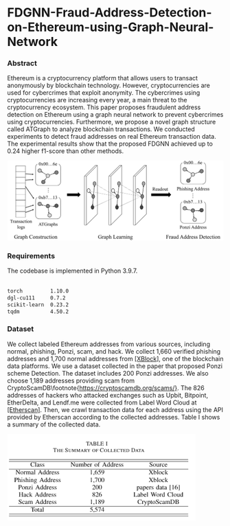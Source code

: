 # FDGNN-Fraud-Address-Detection-on-Ethereum-using-Graph-Neural-Network

### Abstract

Ethereum is a cryptocurrency platform that allows users to transact anonymously by blockchain technology. However, cryptocurrencies are used for cybercrimes that exploit anonymity. The cybercrimes using cryptocurrencies are increasing every year, a main threat to the cryptocurrency ecosystem. This paper proposes fraudulent address detection on Ethereum using a graph neural network to prevent cybercrimes using cryptocurrencies. Furthermore, we propose a novel graph structure called ATGraph to analyze blockchain transactions. We conducted experiments to detect fraud addresses on real Ethereum transaction data. The experimental results show that the proposed FDGNN achieved up to 0.24 higher f1-score than other methods.

![overview](overall.png)

### Requirements

The codebase is implemented in Python 3.9.7.
```

torch         1.10.0
dgl-cu111     0.7.2
scikit-learn  0.23.2
tqdm          4.50.2

```

### Dataset

We collect labeled Ethereum addresses from various sources, including normal, phishing, Ponzi, scam, and hack. We collect 1,660 verified phishing addresses and 1,700 normal addresses from [[XBlock]](https://xblock.pro/), one of the blockchain data platforms. We use a dataset collected in the paper that proposed Ponzi scheme Detection. The dataset includes 200 Ponzi addresses. We also choose 1,189 addresses providing scam from CryptoScamDB\footnote{https://cryptoscamdb.org/scams/}. The 826 addresses of hackers who attacked exchanges such as Upbit, Bitpoint, EtherDelta, and Lendf.me were collected from Label Word Cloud at [[Etherscan]](https://etherscan.io/). Then, we crawl transaction data for each address using the API provided by Etherscan according to the collected addresses. Table I shows a summary of the collected data.

![The Summary of Collected Data](data.png)

